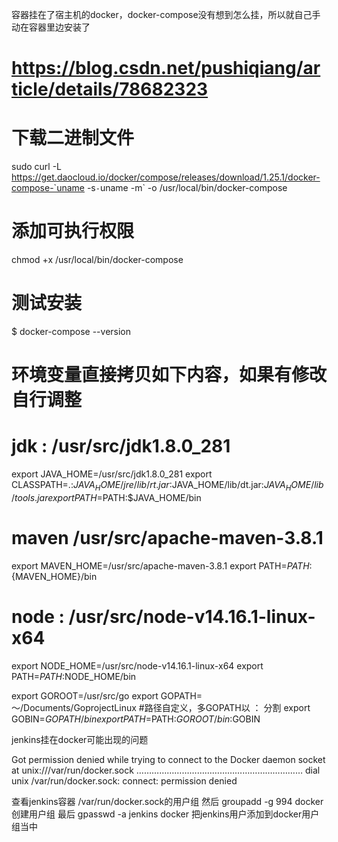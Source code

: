 


容器挂在了宿主机的docker，docker-compose没有想到怎么挂，所以就自己手动在容器里边安装了

# https://blog.csdn.net/pushiqiang/article/details/78682323

# 下载二进制文件
sudo curl -L https://get.daocloud.io/docker/compose/releases/download/1.25.1/docker-compose-`uname -s`-`uname -m` -o /usr/local/bin/docker-compose
# 添加可执行权限
chmod +x /usr/local/bin/docker-compose

# 测试安装
$ docker-compose --version






# 环境变量直接拷贝如下内容，如果有修改自行调整

# jdk : /usr/src/jdk1.8.0_281
export JAVA_HOME=/usr/src/jdk1.8.0_281
export CLASSPATH=.:$JAVA_HOME/jre/lib/rt.jar:$JAVA_HOME/lib/dt.jar:$JAVA_HOME/lib/tools.jar
export PATH=$PATH:$JAVA_HOME/bin

# maven /usr/src/apache-maven-3.8.1
export MAVEN_HOME=/usr/src/apache-maven-3.8.1
export PATH=${PATH}:${MAVEN_HOME}/bin

# node : /usr/src/node-v14.16.1-linux-x64
export NODE_HOME=/usr/src/node-v14.16.1-linux-x64
export PATH=$PATH:$NODE_HOME/bin

export GOROOT=/usr/src/go
export GOPATH=～/Documents/GoprojectLinux  #路径自定义，多GOPATH以 ： 分割
export GOBIN=$GOPATH/bin
export PATH=$PATH:$GOROOT/bin:$GOBIN



jenkins挂在docker可能出现的问题 

Got permission denied while trying to connect to the Docker daemon socket at unix:///var/run/docker.sock
…………………………………………………………
dial unix /var/run/docker.sock: connect: permission denied

查看jenkins容器 /var/run/docker.sock的用户组 
然后 groupadd -g 994 docker 创建用户组
最后 gpasswd -a jenkins docker 把jenkins用户添加到docker用户组当中